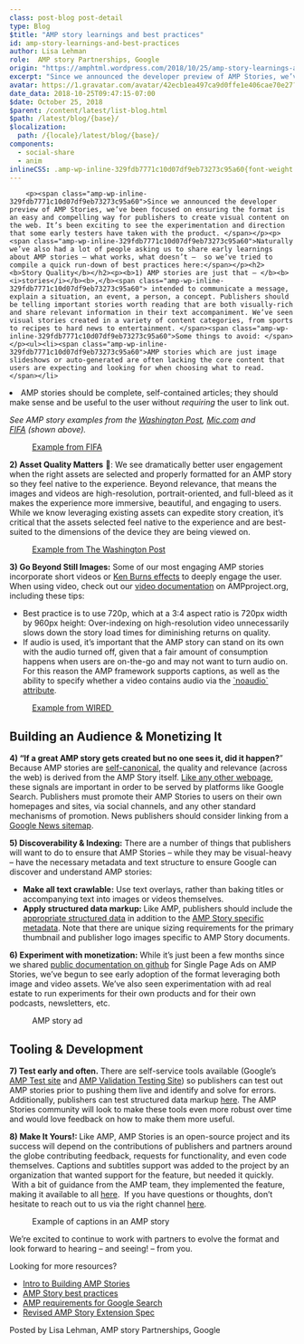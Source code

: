 ```yaml
---
class: post-blog post-detail
type: Blog
$title: "AMP story learnings and best practices"
id: amp-story-learnings-and-best-practices
author: Lisa Lehman
role:  AMP story Partnerships, Google
origin: "https://amphtml.wordpress.com/2018/10/25/amp-story-learnings-and-best-practices/amp/"
excerpt: "Since we announced the developer preview of AMP Stories, we’ve been focused on ensuring the format is an easy and compelling way for publishers to create visual content on the web. It’s been exciting to see the experimentation and direction that some early testers have taken with the product. Naturally we’ve also had a lot [&#8230;]"
avatar: https://1.gravatar.com/avatar/42ecb1ea497ca9d0ffe1e406cae70e27?s=96&d=identicon&r=G
date_data: 2018-10-25T09:47:15-07:00
$date: October 25, 2018
$parent: /content/latest/list-blog.html
$path: /latest/blog/{base}/
$localization:
  path: /{locale}/latest/blog/{base}/
components:
  - social-share
  - anim
inlineCSS: .amp-wp-inline-329fdb7771c10d07df9eb73273c95a60{font-weight:400;}.amp-wp-inline-85c133416ff3188d13493a09389b3c67{max-width:281px;}.amp-wp-inline-3aad71dd8fb58623ad3c21a494dcac0d{max-width:267px;}.amp-wp-inline-93aa472497c96580bfc6d08f5d6cd52f{max-width:301px;}.amp-wp-inline-c226360e52344bb21d580182ea6c720c{max-width:305px;}.amp-wp-inline-08232b7bd23c0f25d26bc7799468481a{max-width:266px;}
---
```


<div class="amp-wp-article-content">

		<p><span class="amp-wp-inline-329fdb7771c10d07df9eb73273c95a60">Since we announced the developer preview of AMP Stories, we’ve been focused on ensuring the format is an easy and compelling way for publishers to create visual content on the web. It’s been exciting to see the experimentation and direction that some early testers have taken with the product. </span></p><p><span class="amp-wp-inline-329fdb7771c10d07df9eb73273c95a60">Naturally we’ve also had a lot of people asking us to share early learnings about AMP stories – what works, what doesn’t –  so we’ve tried to compile a quick run-down of best practices here:</span></p><h2><b>Story Quality</b></h2><p><b>1) AMP stories are just that – </b><b><i>stories</i></b><b>,</b><span class="amp-wp-inline-329fdb7771c10d07df9eb73273c95a60"> intended to communicate a message, explain a situation, an event, a person, a concept. Publishers should be telling important stories worth reading that are both visually-rich and share relevant information in their text accompaniment. We’ve seen visual stories created in a variety of content categories, from sports to recipes to hard news to entertainment. </span><span class="amp-wp-inline-329fdb7771c10d07df9eb73273c95a60">Some things to avoid: </span></p><ul><li><span class="amp-wp-inline-329fdb7771c10d07df9eb73273c95a60">AMP stories which are just image slideshows or auto-generated are often lacking the core content that users are expecting and looking for when choosing what to read. </span></li>
<li class="amp-wp-inline-329fdb7771c10d07df9eb73273c95a60"><span class="amp-wp-inline-329fdb7771c10d07df9eb73273c95a60">AMP stories should be complete, self-contained articles; they should make sense and be useful to the user without </span><i><span class="amp-wp-inline-329fdb7771c10d07df9eb73273c95a60">requiring</span></i><span class="amp-wp-inline-329fdb7771c10d07df9eb73273c95a60"> the user to link out.</span></li>
</ul><p><em>See AMP story examples from the <a href="https://www.washingtonpost.com/graphics/2018/voraciously/amp-stories/a-quick-and-sweet-turmeric-coconut-bread-step-by-step/">Washington Post</a>, <a href="https://mic.com/stories/463/how-food-ads-are-ipmacting-kids-in-america">Mic.com</a> and <a href="https://www.fifa.com/mensyoutholympic/visual-stories/brazil-conquer-buenos-aires/">FIFA</a> (shown above).</em></p><figure data-shortcode="caption" id="attachment_2221" class="wp-caption aligncenter amp-wp-inline-08232b7bd23c0f25d26bc7799468481a"><a href="https://www.fifa.com/mensyoutholympic/visual-stories/brazil-conquer-buenos-aires/"><amp-anim class="alignnone  wp-image-2221 amp-wp-enforced-sizes" src="https://amphtml.files.wordpress.com/2018/10/fifa.gif?w=266&amp;h=532" alt="FIFA" width="266" height="532" sizes="(min-width: 266px) 266px, 100vw"></amp-anim></a><figcaption class="wp-caption-text"><a href="https://www.fifa.com/mensyoutholympic/visual-stories/brazil-conquer-buenos-aires/">Example from FIFA</a></figcaption></figure><p><b>2) Asset Quality Matters</b> <b>💯</b><span class="amp-wp-inline-329fdb7771c10d07df9eb73273c95a60">: </span><span class="amp-wp-inline-329fdb7771c10d07df9eb73273c95a60">We see dramatically better user engagement when the right assets are selected and properly formatted for an AMP story so they feel native to the experience. Beyond relevance, that means the images and videos are high-resolution, portrait-oriented, and full-bleed as it makes the experience more immersive, beautiful, and engaging to users. While we know leveraging existing assets can expedite story creation, it’s critical that the assets selected feel native to the experience and are best-suited to the dimensions of the device they are being viewed on.</span></p><figure data-shortcode="caption" id="attachment_2225" class="wp-caption aligncenter amp-wp-inline-c226360e52344bb21d580182ea6c720c"><a href="https://www.washingtonpost.com/graphics/2018/national/amp-stories/photo-and-video-of-catastrophic-damage-from-hurricane-michael/"><amp-anim class="  wp-image-2225 aligncenter amp-wp-enforced-sizes" src="https://amphtml.files.wordpress.com/2018/10/wapo2.gif?w=305&amp;h=610" alt="WaPo2" width="305" height="610" sizes="(min-width: 305px) 305px, 100vw"></amp-anim></a><figcaption class="wp-caption-text"><a href="https://www.washingtonpost.com/graphics/2018/national/amp-stories/photo-and-video-of-catastrophic-damage-from-hurricane-michael/">Example from The Washington Post</a></figcaption></figure><p><b>3) Go Beyond Still Images:</b><span class="amp-wp-inline-329fdb7771c10d07df9eb73273c95a60"> Some of our most engaging AMP stories incorporate short videos or </span><a href="https://ampbyexample.com/stories/visual_effects/ken_burns/"><span class="amp-wp-inline-329fdb7771c10d07df9eb73273c95a60">Ken Burns effects</span></a><span class="amp-wp-inline-329fdb7771c10d07df9eb73273c95a60"> to deeply engage the user. </span><span class="amp-wp-inline-329fdb7771c10d07df9eb73273c95a60">When using video, check out our </span><a href="https://www.ampproject.org/docs/reference/components/amp-video"><span class="amp-wp-inline-329fdb7771c10d07df9eb73273c95a60">video documentation</span></a><span class="amp-wp-inline-329fdb7771c10d07df9eb73273c95a60"> on AMPproject.org, including these tips: </span></p><ul><li class="amp-wp-inline-329fdb7771c10d07df9eb73273c95a60"><span class="amp-wp-inline-329fdb7771c10d07df9eb73273c95a60">Best practice is to use 720p, which at a 3:4 aspect ratio is 720px width by 960px height: Over-indexing on high-resolution video unnecessarily slows down the story load times for diminishing returns on quality. </span></li>
<li class="amp-wp-inline-329fdb7771c10d07df9eb73273c95a60"><span class="amp-wp-inline-329fdb7771c10d07df9eb73273c95a60">If audio is used, it’s important that the AMP story can stand on its own with the audio turned off, given that a fair amount of consumption happens when users are on-the-go and may not want to turn audio on. For this reason the AMP framework supports captions, as well as the ability to specify whether a video contains audio via the </span><a href="https://www.ampproject.org/docs/reference/components/amp-video#noaudio"><span class="amp-wp-inline-329fdb7771c10d07df9eb73273c95a60">`noaudio` attribute</span></a><span class="amp-wp-inline-329fdb7771c10d07df9eb73273c95a60"><span class="amp-wp-inline-329fdb7771c10d07df9eb73273c95a60">.</span></span></li>
</ul><figure data-shortcode="caption" id="attachment_2226" class="wp-caption aligncenter amp-wp-inline-93aa472497c96580bfc6d08f5d6cd52f"><a href="https://www.wired.com/amp-stories/selfie-museums/"><amp-anim class="  wp-image-2226 aligncenter amp-wp-enforced-sizes" src="https://amphtml.files.wordpress.com/2018/10/wired.gif?w=301&amp;h=602" alt="Wired" width="301" height="602" sizes="(min-width: 301px) 301px, 100vw"></amp-anim></a><figcaption class="wp-caption-text"><a href="https://www.wired.com/amp-stories/selfie-museums/">Example from WIRED </a></figcaption></figure><h2><b>Building an Audience &amp; Monetizing It</b></h2><p><b>4) “If a great AMP story gets created but no one sees it, did it happen?</b>” Because AMP stories are <a href="https://www.ampproject.org/docs/fundamentals/discovery#what-if-i-only-have-one-page?">self-canonical</a>, the quality and relevance (across the web) is derived from the AMP Story itself. <a href="https://support.google.com/webmasters/answer/7451184">Like any other webpage</a>, these signals are important in order to be served by platforms like Google Search. Publishers must promote their AMP Stories to users on their own homepages and sites, via social channels, and any other standard mechanisms of promotion. News publishers should consider linking from a <a href="https://support.google.com/news/publisher-center/answer/74288?hl=en">Google News sitemap</a>.</p><p><b>5) Discoverability &amp; Indexing:</b> There are a number of things that publishers will want to do to ensure that AMP Stories – while they may be visual-heavy – have the necessary metadata and text structure to ensure Google can discover and understand AMP stories:</p><ul><li><b>Make all text crawlable:</b><span class="amp-wp-inline-329fdb7771c10d07df9eb73273c95a60"> Use text overlays, rather than baking titles or accompanying text into images or videos themselves.</span></li>
<li><b>Apply structured data markup: </b>Like AMP, publishers should include the <a href="https://www.ampproject.org/docs/fundamentals/discovery#integrate-with-third-party-platforms-through-additional-metadata">appropriate structured data</a> in addition to the <a href="https://www.ampproject.org/docs/reference/components/amp-story#new-metadata-requirements">AMP Story specific metadata</a>. Note that there are unique sizing requirements for the primary thumbnail and publisher logo images specific to AMP Story documents.</li>
</ul><p><b>6) Experiment with monetization:</b><span class="amp-wp-inline-329fdb7771c10d07df9eb73273c95a60"> While it’s just been a few months since we shared </span><a href="https://github.com/ampproject/amphtml/blob/master/extensions/amp-story/amp-story-ads.md#ad-server-support-for-amp-story-ads"><span class="amp-wp-inline-329fdb7771c10d07df9eb73273c95a60">public documentation on github</span></a><span class="amp-wp-inline-329fdb7771c10d07df9eb73273c95a60"> for Single Page Ads on AMP Stories, we’ve begun to see early adoption of the format leveraging both image and video assets. We’ve also seen experimentation with ad real estate to run experiments for their own products and for their own podcasts, newsletters, etc.</span></p><figure data-shortcode="caption" id="attachment_2224" class="wp-caption aligncenter amp-wp-inline-3aad71dd8fb58623ad3c21a494dcac0d"><amp-anim class="  wp-image-2224 aligncenter amp-wp-enforced-sizes" src="https://amphtml.files.wordpress.com/2018/10/story_ad.gif?w=267&amp;h=475" alt="story_ad" width="267" height="475" sizes="(min-width: 267px) 267px, 100vw"></amp-anim><figcaption class="wp-caption-text">AMP story ad</figcaption></figure><h2><b>Tooling &amp; Development</b></h2><p><b>7) Test early and often.</b><span class="amp-wp-inline-329fdb7771c10d07df9eb73273c95a60"> There are self-service tools available (Google’s </span><a href="https://search.google.com/test/amp?"><span class="amp-wp-inline-329fdb7771c10d07df9eb73273c95a60">AMP Test site</span></a><span class="amp-wp-inline-329fdb7771c10d07df9eb73273c95a60"> and </span><a href="https://www.ampproject.org/docs/fundamentals/validate"><span class="amp-wp-inline-329fdb7771c10d07df9eb73273c95a60">AMP Validation Testing Site</span></a><span class="amp-wp-inline-329fdb7771c10d07df9eb73273c95a60">) so publishers can test out AMP stories prior to pushing them live and identify and solve for errors. Additionally, publishers can test structured data markup </span><a href="https://search.google.com/structured-data/testing-tool/u/0/"><span class="amp-wp-inline-329fdb7771c10d07df9eb73273c95a60">here</span></a><span class="amp-wp-inline-329fdb7771c10d07df9eb73273c95a60">. The AMP Stories community will look to make these tools even more robust over time and would love feedback on how to make them more useful. </span></p><p><b>8) Make It Yours!: </b><span class="amp-wp-inline-329fdb7771c10d07df9eb73273c95a60">Like AMP, AMP Stories is an open-source project and its success will depend on the contributions of publishers and partners around the globe contributing feedback, requests for functionality, and even code themselves. Captions and subtitles support was added to the project by an organization that wanted support for the feature, but needed it quickly.  With a bit of guidance from the AMP team, they implemented the feature, making it available to all </span><a href="https://github.com/ampproject/amphtml/pull/13751"><span class="amp-wp-inline-329fdb7771c10d07df9eb73273c95a60">here</span></a><span class="amp-wp-inline-329fdb7771c10d07df9eb73273c95a60">.  If you have questions or thoughts, don’t hesitate to reach out to us via the right channel </span><a href="https://www.ampproject.org/contribute/"><span class="amp-wp-inline-329fdb7771c10d07df9eb73273c95a60">here</span></a><span class="amp-wp-inline-329fdb7771c10d07df9eb73273c95a60">.</span></p><figure data-shortcode="caption" id="attachment_2227" class="wp-caption aligncenter amp-wp-inline-85c133416ff3188d13493a09389b3c67"><amp-anim class="  wp-image-2227 aligncenter amp-wp-enforced-sizes" src="https://amphtml.files.wordpress.com/2018/10/captions.gif?w=281&amp;h=562" alt="captions" width="281" height="562" sizes="(min-width: 281px) 281px, 100vw"></amp-anim><figcaption class="wp-caption-text">Example of captions in an AMP story</figcaption></figure><p><span class="amp-wp-inline-329fdb7771c10d07df9eb73273c95a60">We’re excited to continue to work with partners to evolve the format and look forward to hearing – and seeing! – from you. </span></p><p><span class="amp-wp-inline-329fdb7771c10d07df9eb73273c95a60">Looking for more resources? </span></p><ul><li><a href="https://ampbyexample.com/stories/#stories/introduction"><span class="amp-wp-inline-329fdb7771c10d07df9eb73273c95a60">Intro to Building AMP Stories</span></a></li>
<li><a href="https://www.ampproject.org/docs/guides/amp_story_best_practices"><span class="amp-wp-inline-329fdb7771c10d07df9eb73273c95a60">AMP Story best practices</span></a></li>
<li><a href="https://www.ampproject.org/docs/fundamentals/discovery"><span class="amp-wp-inline-329fdb7771c10d07df9eb73273c95a60">AMP requirements for Google Search</span></a></li>
<li><a href="https://github.com/ampproject/amphtml/blob/master/extensions/amp-story/amp-story.md"><span class="amp-wp-inline-329fdb7771c10d07df9eb73273c95a60">Revised AMP Story Extension Spec</span></a></li>
</ul><p><span class="amp-wp-inline-329fdb7771c10d07df9eb73273c95a60">Posted by Lisa Lehman, AMP story Partnerships, Google</span></p>	</div>

	

</div>

